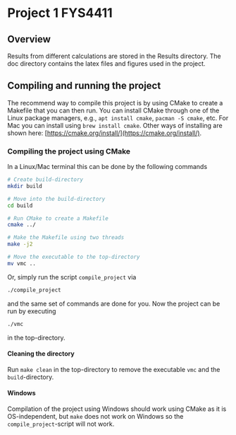 # Project 1 FYS4411

## Overview
Results from different calculations are stored in the Results directory.
The doc directory contains the latex files and figures used in the project.

## Compiling and running the project
The recommend way to compile this project is by using CMake to create a Makefile that you can then run. You can install CMake through one of the Linux package managers, e.g., `apt install cmake`, `pacman -S cmake`, etc. For Mac you can install using `brew install cmake`. Other ways of installing are shown here: [https://cmake.org/install/](https://cmake.org/install/).

### Compiling the project using CMake
In a Linux/Mac terminal this can be done by the following commands
```bash
# Create build-directory
mkdir build

# Move into the build-directory
cd build

# Run CMake to create a Makefile
cmake ../

# Make the Makefile using two threads
make -j2

# Move the executable to the top-directory
mv vmc ..
```
Or, simply run the script `compile_project` via
```bash
./compile_project
```
and the same set of commands are done for you. Now the project can be run by executing
```bash
./vmc
```
in the top-directory.

#### Cleaning the directory
Run `make clean` in the top-directory to remove the executable `vmc` and the `build`-directory.

#### Windows
Compilation of the project using Windows should work using CMake as it is OS-independent, but `make` does not work on Windows so the `compile_project`-script will not work.


